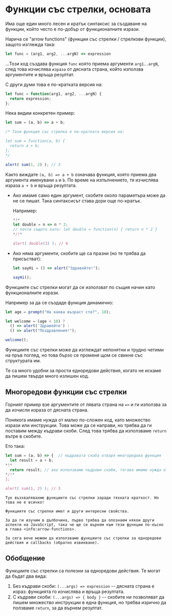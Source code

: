 # Функции със стрелки, основата

Има още един много лесен и кратък синтаксис за създаване на функции, който често е по-добър от функционалните изрази. 

Нарича се "arrow functions" (функции със стрелки / стрелкови функции), защото изглежда така:

```js
let func = (arg1, arg2, ...argN) => expression
```

...Този код създава функция `func` която приема аргументи `arg1..argN`, след това  изчислява `израза` от дясната страна, който използва аргументите и връща резултат.

С други думи това е по-кратката версия на:

```js
let func = function(arg1, arg2, ...argN) {
  return expression;
};
```

Нека видим конкретен пример:

```js run
let sum = (a, b) => a + b;

/* Тази функция със стрелка е по-кратката версия на:

let sum = function(a, b) {
  return a + b;
};
*/

alert( sum(1, 2) ); // 3
```

Както виждате `(a, b) => a + b` означава функция, която приема два аргумента именувани `a` и `b`. По време на изпълнението, тя изчислява израза `a + b` и връща резултата.

- Ако имаме само един аргумент, скобите около параметъра може да не се пишат. Така синтаксисът става дори още по-кратък.

    Например:

    ```js run
    *!*
    let double = n => n * 2;
    // почти същото като: let double = function(n) { return n * 2 }
    */!*

    alert( double(3) ); // 6
    ```

- Ако няма аргументи, скобите ще са празни (но те трябва да присъстват):

    ```js run
    let sayHi = () => alert("Здравейте!");

    sayHi();
    ```

Функциите със стрелки могат да се използват по същия начин като функционалните изрази.

Например за да се създаде функция динамично:

```js run
let age = prompt("На каква възраст сте?", 18);

let welcome = (age < 18) ?
  () => alert('Здравейте') :
  () => alert("Поздравления!");

welcome();
```

Функциите със стрелки може да изглеждат непонятни и трудно четими на пръв поглед, но това бързо се променя щом се свикне със структурата им.

Те са много удобни за прости едноредови действия, когато не искаме да пишем твърде много излишен код.

## Многоредови функции със стрелки

Горният пример взе аргументите от лявата страна на `=>` и ги използва за да изчисли израза от дясната страна. 

Понякога имаме нужда от малко по-сложен код, като множество изрази или инструкции. Това може да се направи, но трябва да ги поставим между къдрави скоби. След това трябва да използваме `return` вътре в скобите.

Ето така:

```js run
let sum = (a, b) => {  // къдравата скоба отваря многоредова функция
  let result = a + b;
*!*
  return result; // ако използваме къдрави скоби, тогава имаме нужда от експлицитен (ясен, изричен) "return" 
*/!*
};

alert( sum(1, 2) ); // 3
```

```smart header="Следва още"
Тук възхвалявахме функциите със стрелки заради тяхната краткост. Но това не е всичко!

Функциите със стрелки имат и други интересни свойства.

За да ги изучим в дълбочина, първо трябва да опознаем някои други аспекти на JavaScript, така че ще се върнем към тези функции по-късно в глава <info:arrow-functions>.

За сега вече можем да използваме функциите със стрелки за едноредови действия и callbacks (обратно извикване).
```

## Обобщение

Функциите със стрелки са полезни за едноредови действия. Те могат да бъдат два вида:

1. Без къдрави скоби: `(...args) => expression` -- дясната страна е израз: функцията го изчислява и връща резултата.
2. С къдрави скоби: `(...args) => { body }` -- скобите ни позволяват да пишем множество инструкции в една функция, но трябва изрично да ползваме `return`, за да върнем резултат.
